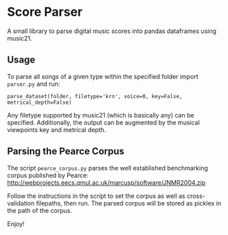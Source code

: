 # Score Parser

A small library to parse digital music scores into pandas dataframes using music21.

## Usage

To parse all songs of a given type within the specified folder import `parser.py` and run:

`parse_dataset(folder, filetype='krn', voice=0, key=False, metrical_depth=False)`

Any filetype supported by music21 (which is basically any) can be specified. Additionally, the output can be augmented by the musical viewpoints key and metrical depth.

## Parsing the Pearce Corpus

The script `pearce_corpus.py` parses the well established benchmarking corpus published by Pearce: http://webprojects.eecs.qmul.ac.uk/marcusp/software/JNMR2004.zip

Follow the instructions in the script to set the corpus as well as cross-validation filepaths, then run. The parsed corpus will be stored as pickles in the path of the corpus.

Enjoy!
